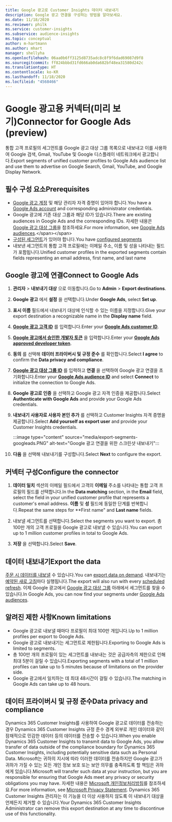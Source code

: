 ```yaml
---
title: Google 광고로 Customer Insights 데이터 내보내기
description: Google 광고 연결을 구성하는 방법을 알아보세요.
ms.date: 11/18/2020
ms.reviewer: philk
ms.service: customer-insights
ms.subservice: audience-insights
ms.topic: conceptual
author: m-hartmann
ms.author: mhart
manager: shellyha
ms.openlocfilehash: 06aa0b6ff3125d8735adc8c8f9f6dad69087d9f8
ms.sourcegitcommit: ff824bbbd31fd666ab0da682bf48ea31580d242c
ms.translationtype: HT
ms.contentlocale: ko-KR
ms.lasthandoff: 11/18/2020
ms.locfileid: "4568466"
---
```

# <a name="connector-for-google-ads-preview"></a><span data-ttu-id="71c4c-103">Google 광고용 커넥터(미리 보기)</span><span class="sxs-lookup"><span data-stu-id="71c4c-103">Connector for Google Ads (preview)</span></span>

<span data-ttu-id="71c4c-104">통합 고객 프로필의 세그먼트를 Google 광고 대상 그룹 목록으로 내보내고 이를 사용하여 Google 검색, Gmail, YouTube 및 Google 디스플레이 네트워크에서 광고합니다.</span><span class="sxs-lookup"><span data-stu-id="71c4c-104">Export segments of unified customer profiles to Google Ads audience list and use them to advertise on Google Search, Gmail, YouTube, and Google Display Network.</span></span> 

## <a name="prerequisites"></a><span data-ttu-id="71c4c-105">필수 구성 요소</span><span class="sxs-lookup"><span data-stu-id="71c4c-105">Prerequisites</span></span>

-   <span data-ttu-id="71c4c-106">[Google 광고 계정](https://ads.google.com/) 및 해당 관리자 자격 증명이 있어야 합니다.</span><span class="sxs-lookup"><span data-stu-id="71c4c-106">You have a [Google Ads account](https://ads.google.com/) and corresponding administrator credentials.</span></span>
-   <span data-ttu-id="71c4c-107">Google 광고에 기존 대상 그룹과 해당 ID가 있습니다.</span><span class="sxs-lookup"><span data-stu-id="71c4c-107">There are existing audiences in Google Ads and the corresponding IDs.</span></span> <span data-ttu-id="71c4c-108">자세한 내용은 [Google 광고 대상 그룹](https://support.google.com/google-ads/answer/7558048?hl=en#:~:text=Audience%20lists%20is%20a%20section,Display%20Network%20through%20remarketing%20campaigns.)을 참조하세요.</span><span class="sxs-lookup"><span data-stu-id="71c4c-108">For more information, see [Google Ads audiences](https://support.google.com/google-ads/answer/7558048?hl=en#:~:text=Audience%20lists%20is%20a%20section,Display%20Network%20through%20remarketing%20campaigns.).</span></span>
-   <span data-ttu-id="71c4c-109">[구성된 세그먼트](segments.md)가 있어야 합니다.</span><span class="sxs-lookup"><span data-stu-id="71c4c-109">You have [configured segments](segments.md)</span></span>
-   <span data-ttu-id="71c4c-110">내보낸 세그먼트의 통합 고객 프로필에는 이메일 주소, 이름 및 성을 나타내는 필드가 포함됩니다.</span><span class="sxs-lookup"><span data-stu-id="71c4c-110">Unified customer profiles in the exported segments contain fields representing an email address, first name, and last name</span></span>

## <a name="connect-to-google-ads"></a><span data-ttu-id="71c4c-111">Google 광고에 연결</span><span class="sxs-lookup"><span data-stu-id="71c4c-111">Connect to Google Ads</span></span>

1. <span data-ttu-id="71c4c-112">**관리자** > **내보내기 대상** 으로 이동합니다.</span><span class="sxs-lookup"><span data-stu-id="71c4c-112">Go to **Admin** > **Export destinations**.</span></span>

1. <span data-ttu-id="71c4c-113">**Google 광고** 에서 **설정** 을 선택합니다.</span><span class="sxs-lookup"><span data-stu-id="71c4c-113">Under **Google Ads**, select **Set up**.</span></span>

1. <span data-ttu-id="71c4c-114">**표시 이름** 필드에서 내보내기 대상에 인식할 수 있는 이름을 지정합니다.</span><span class="sxs-lookup"><span data-stu-id="71c4c-114">Give your export destination a recognizable name in the **Display name** field.</span></span>

1. <span data-ttu-id="71c4c-115">**[Google 광고 고객 ID](https://support.google.com/google-ads/answer/1704344)** 를 입력합니다.</span><span class="sxs-lookup"><span data-stu-id="71c4c-115">Enter your **[Google Ads customer ID](https://support.google.com/google-ads/answer/1704344)**.</span></span>

1. <span data-ttu-id="71c4c-116">**[Google 광고에서 승인한 개발자 토큰](https://developers.google.com/google-ads/api/docs/first-call/dev-token)** 을 입력합니다.</span><span class="sxs-lookup"><span data-stu-id="71c4c-116">Enter your **[Google Ads approved developer token](https://developers.google.com/google-ads/api/docs/first-call/dev-token)**.</span></span>

1. <span data-ttu-id="71c4c-117">**동의** 를 선택해 **데이터 프라이버시 및 규정 준수** 를 확인합니다.</span><span class="sxs-lookup"><span data-stu-id="71c4c-117">Select **I agree** to confirm the **Data privacy and compliance**.</span></span>

1. <span data-ttu-id="71c4c-118">**[Google 광고 대상 그룹 ID](https://support.google.com/google-ads/answer/7558048?hl=en#:~:text=Audience%20lists%20is%20a%20section,Display%20Network%20through%20remarketing%20campaigns.)** 를 입력하고 **연결** 을 선택하여 Google 광고 연결을 초기화합니다.</span><span class="sxs-lookup"><span data-stu-id="71c4c-118">Enter your **[Google Ads audience ID](https://support.google.com/google-ads/answer/7558048?hl=en#:~:text=Audience%20lists%20is%20a%20section,Display%20Network%20through%20remarketing%20campaigns.)** and select **Connect** to initialize the connection to Google Ads.</span></span>

1. <span data-ttu-id="71c4c-119">**Google 광고로 인증** 을 선택하고 Google 광고 자격 인증을 제공합니다.</span><span class="sxs-lookup"><span data-stu-id="71c4c-119">Select **Authenticate with Google Ads** and provide your Google Ads credentials.</span></span>

1. <span data-ttu-id="71c4c-120">**내보내기 사용자로 사용자 본인 추가** 를 선택하고 Customer Insights 자격 증명을 제공합니다.</span><span class="sxs-lookup"><span data-stu-id="71c4c-120">Select **Add yourself as export user** and provide your Customer Insights credentials.</span></span>

   :::image type="content" source="media/export-segments-googleads.PNG" alt-text="Google 광고 연결을 위한 스크린샷 내보내기":::

1. <span data-ttu-id="71c4c-122">**다음** 을 선택해 내보내기를 구성합니다.</span><span class="sxs-lookup"><span data-stu-id="71c4c-122">Select **Next** to configure the export.</span></span>

## <a name="configure-the-connector"></a><span data-ttu-id="71c4c-123">커넥터 구성</span><span class="sxs-lookup"><span data-stu-id="71c4c-123">Configure the connector</span></span>

1. <span data-ttu-id="71c4c-124">**데이터 일치** 섹션의 이메일 필드에서 고객의 **이메일** 주소를 나타내는 통합 고객 프로필의 필드를 선택합니다.</span><span class="sxs-lookup"><span data-stu-id="71c4c-124">In the **Data matching** section, in the **Email** field, select the field in your unified customer profile that represents a customer's email address.</span></span> <span data-ttu-id="71c4c-125">**이름** 및 **성** 필드에 동일한 단계를 반복합니다.</span><span class="sxs-lookup"><span data-stu-id="71c4c-125">Repeat the same steps for \*\*First name" and **Last name** fields.</span></span>

1. <span data-ttu-id="71c4c-126">내보낼 세그먼트를 선택합니다.</span><span class="sxs-lookup"><span data-stu-id="71c4c-126">Select the segments you want to export.</span></span> <span data-ttu-id="71c4c-127">총 100만 개의 고객 프로필을 Google 광고로 내보낼 수 있습니다.</span><span class="sxs-lookup"><span data-stu-id="71c4c-127">You can export up to 1 million customer profiles in total to Google Ads.</span></span>

1. <span data-ttu-id="71c4c-128">**저장** 을 선택합니다.</span><span class="sxs-lookup"><span data-stu-id="71c4c-128">Select **Save**.</span></span>

## <a name="export-the-data"></a><span data-ttu-id="71c4c-129">데이터 내보내기</span><span class="sxs-lookup"><span data-stu-id="71c4c-129">Export the data</span></span>

<span data-ttu-id="71c4c-130">[주문 시 데이터를 내보낼](export-destinations.md) 수 있습니다.</span><span class="sxs-lookup"><span data-stu-id="71c4c-130">You can [export data on demand](export-destinations.md).</span></span> <span data-ttu-id="71c4c-131">내보내기는 [예약된 새로 고침](system.md#schedule-tab)마다 실행됩니다.</span><span class="sxs-lookup"><span data-stu-id="71c4c-131">The export will also run with every [scheduled refresh](system.md#schedule-tab).</span></span> <span data-ttu-id="71c4c-132">이제 Google 광고에서 [Google 광고 대상 그룹](https://support.google.com/google-ads/answer/7558048?hl=en/) 아래에서 세그먼트를 찾을 수 있습니다.</span><span class="sxs-lookup"><span data-stu-id="71c4c-132">In Google Ads, you can now find your segments under [Google Ads audiences](https://support.google.com/google-ads/answer/7558048?hl=en/).</span></span>

## <a name="known-limitations"></a><span data-ttu-id="71c4c-133">알려진 제한 사항</span><span class="sxs-lookup"><span data-stu-id="71c4c-133">Known limitations</span></span>

- <span data-ttu-id="71c4c-134">Google 광고로 내보낼 때마다 프로필이 최대 100만 개입니다.</span><span class="sxs-lookup"><span data-stu-id="71c4c-134">Up to 1 million profiles per export to Google Ads.</span></span>
- <span data-ttu-id="71c4c-135">Google 광고로 내보내기는 세그먼트로 제한됩니다.</span><span class="sxs-lookup"><span data-stu-id="71c4c-135">Exporting to Google Ads is limited to segments.</span></span>
- <span data-ttu-id="71c4c-136">총 100만 개의 프로필이 있는 세그먼트를 내보내는 것은 공급자측의 제한으로 인해 최대 5분이 걸릴 수 있습니다.</span><span class="sxs-lookup"><span data-stu-id="71c4c-136">Exporting segments with a total of 1 million profiles can take up to 5 minutes because of limitations on the provider side.</span></span> 
- <span data-ttu-id="71c4c-137">Google 광고에서 일치하는 데 최대 48시간이 걸릴 수 있습니다.</span><span class="sxs-lookup"><span data-stu-id="71c4c-137">The matching in Google Ads can take up to 48 hours.</span></span>

## <a name="data-privacy-and-compliance"></a><span data-ttu-id="71c4c-138">데이터 프라이버시 및 규정 준수</span><span class="sxs-lookup"><span data-stu-id="71c4c-138">Data privacy and compliance</span></span>

<span data-ttu-id="71c4c-139">Dynamics 365 Customer Insights를 사용하여 Google 광고로 데이터를 전송하는 경우 Dynamics 365 Customer Insights 규정 준수 경계 외부로 개인 데이터와 같이 잠재적으로 민감한 데이터 등의 데이터를 전송할 수 있습니다.</span><span class="sxs-lookup"><span data-stu-id="71c4c-139">When you enable Dynamics 365 Customer Insights to transmit data to Google Ads, you allow transfer of data outside of the compliance boundary for Dynamics 365 Customer Insights, including potentially sensitive data such as Personal Data.</span></span> <span data-ttu-id="71c4c-140">Microsoft는 귀하의 지시에 따라 이러한 데이터를 전송하지만 Google 광고가 귀하가 가질 수 있는 모든 개인 정보 보호 또는 보안 의무를 충족하도록 할 책임은 귀하에게 있습니다.</span><span class="sxs-lookup"><span data-stu-id="71c4c-140">Microsoft will transfer such data at your instruction, but you are responsible for ensuring that Google Ads meet any privacy or security obligations you may have.</span></span> <span data-ttu-id="71c4c-141">자세한 내용은 [Microsoft 개인정보처리방침](https://go.microsoft.com/fwlink/?linkid=396732)를 참조하세요.</span><span class="sxs-lookup"><span data-stu-id="71c4c-141">For more information, see [Microsoft Privacy Statement](https://go.microsoft.com/fwlink/?linkid=396732).</span></span>
<span data-ttu-id="71c4c-142">Dynamics 365 Customer Insights 관리자는 이 기능을 더 이상 사용하지 않도록 이 내보내기 대상을 언제든지 제거할 수 있습니다.</span><span class="sxs-lookup"><span data-stu-id="71c4c-142">Your Dynamics 365 Customer Insights Administrator can remove this export destination at any time to discontinue use of this functionality.</span></span>
